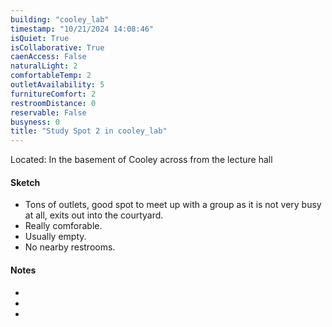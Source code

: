 ```yaml
---
building: "cooley_lab"
timestamp: "10/21/2024 14:08:46"
isQuiet: True
isCollaborative: True
caenAccess: False
naturalLight: 2
comfortableTemp: 2
outletAvailability: 5
furnitureComfort: 2
restroomDistance: 0
reservable: False
busyness: 0
title: "Study Spot 2 in cooley_lab"
---
```

<!-- image: "" Note: leave out of --- --- for now, else throws an error -->

Located: In the basement of Cooley across from the lecture hall

#### Sketch
- Tons of outlets, good spot to meet up with a group as it is not very busy at all, exits out into the courtyard. 
- Really comforable.
- Usually empty.
- No nearby restrooms.


#### Notes
- 
- 
- 

